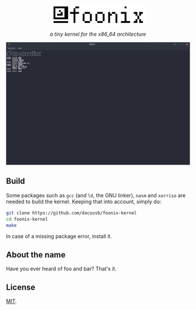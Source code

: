 <p align="center"><img src="assets/foonix_logo.png"/></p>
<p align="center"><i>a tiny kernel for the x86_64 architecture</i></p>
<p align="center"><img src="assets/foonix.png"/></p>

## Build

Some packages such as `gcc` (and `ld`, the GNU linker), `nasm` and `xorriso` are needed to build the kernel. Keeping that into account, simply do:

```sh
git clone https://github.com/dacousb/foonix-kernel
cd foonix-kernel
make
```

In case of a missing package error, install it.

## About the name

Have you ever heard of foo and bar? That's it.

## License

[MIT](license).